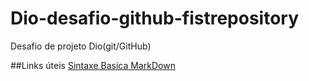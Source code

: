 # Dio-desafio-github-fistrepository
Desafio de projeto Dio(git/GitHub) 

##Links úteis
[Sintaxe Basica MarkDown](https://Markdownguid.org/basic.syntax/)
